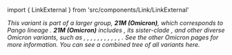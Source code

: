 import { LinkExternal } from 'src/components/Link/LinkExternal'

<i>
This variant is part of a larger group, <b>21M (Omicron)</b>, which corresponds to Pango lineage <Lin name="B.1.1.529" />. <b>21M (Omicron)</b> includes <VarOrLin name="21L (Omicron)" prefix=""/>, its sister-clade <VarOrLin name="21K (Omicron)" prefix=""/>, and other diverse Omicron variants, such as <VarOrLin name="22A (Omicron)" prefix=""/>, <VarOrLin name="22B (Omicron)" prefix=""/>, <VarOrLin name="22C (Omicron)" prefix=""/>, <VarOrLin name="22D (Omicron)" prefix=""/>, <VarOrLin name="22E (Omicron)" prefix=""/>, <VarOrLin name="22F (Omicron)" prefix=""/>, <VarOrLin name="23A (Omicron)" prefix=""/>, <VarOrLin name="23B (Omicron)" prefix=""/>, <VarOrLin name="23C (Omicron)" prefix=""/>, <VarOrLin name="23D (Omicron)" prefix=""/>, <VarOrLin name="23E (Omicron)" prefix=""/>, <VarOrLin name="23F (Omicron)" prefix=""/>. See the other Omicron pages for more information.
You can see a combined tree of all <Who name="Omicron" /> variants <LinkExternal href="https://nextstrain.org/groups/neherlab/ncov/Omicron">here</LinkExternal>.
</i>
<br/><br/>
